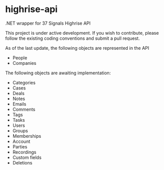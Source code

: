 highrise-api
============

.NET wrapper for 37 Signals Highrise API

This project is under active development. If you wish to contribute, please follow the existing coding conventions and submit a pull request.

As of the last update, the following objects are represented in the API

- People
- Companies

The following objects are awaiting implementation:

- Categories
- Cases
- Deals
- Notes
- Emails
- Comments
- Tags
- Tasks
- Users
- Groups
- Memberships
- Account
- Parties
- Recordings
- Custom fields
- Deletions